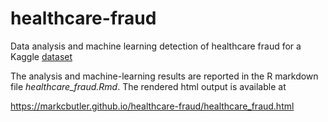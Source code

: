 # healthcare-fraud
Data analysis and machine learning detection of healthcare fraud for a Kaggle
[dataset](https://www.kaggle.com/rohitrox/healthcare-provider-fraud-detection-analysis)

The analysis and machine-learning results are reported in the R markdown file
*healthcare_fraud.Rmd*.  The rendered html output is available at

https://markcbutler.github.io/healthcare-fraud/healthcare_fraud.html
